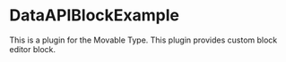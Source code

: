 # DataAPIBlockExample

This is a plugin for the Movable Type.
This plugin provides custom block editor block.
